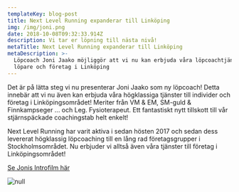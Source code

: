 ```yaml
---
templateKey: blog-post
title: Next Level Running expanderar till Linköping
img: /img/joni.png
date: 2018-10-08T09:32:33.914Z
description: Vi tar er löpning till nästa nivå!
metaTitle: Next Level Running expanderar till Linköping
metaDescription: >-
  Löpcoach Joni Jaako möjliggör att vi nu kan erbjuda våra löpcoachtjänster till
  löpare och företag i Linköping
---
```

Det är på lätta steg vi nu presenterar Joni Jaako som ny löpcoach! Detta innebär att vi nu även kan erbjuda våra högklassiga tjänster till individer och företag i Linköpingsområdet! Meriter från VM & EM, SM-guld & Finnkampseger ... och Leg. Fysioterapeut. Ett fantastiskt nytt tillskott till vår stjärnspäckade coachingstab helt enkelt! 

Next Level Running har varit aktiva i sedan hösten 2017 och sedan dess levererat högklassig löpcoaching till en lång rad företagsgrupper i Stockholmsområdet. Nu erbjuder vi alltså även våra tjänster till företag i Linköpingsområdet! 

[Se Jonis Introfilm här](https://www.youtube.com/watch?v=Wv6GZuPfm8E)



![null](/img/joni.png)
